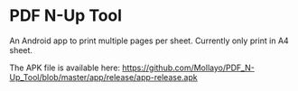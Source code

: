 # PDF N-Up Tool
An Android app to print multiple pages per sheet. Currently only print in A4 sheet.

The APK file is available here: https://github.com/Mollayo/PDF_N-Up_Tool/blob/master/app/release/app-release.apk


